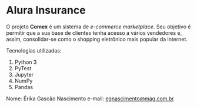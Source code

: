 # Alura Insurance
O projeto **Comex** é um sistema de _e-commerce marketplace_. Seu objetivo é permitir que a sua base de clientes tenha acesso a vários vendedores e, assim, consolidar-se como o shopping eletrônico mais popular da internet.

Tecnologias utilizadas:
1) Python 3
2) PyTest
3) Jupyter
4) NumPy
5) Pandas

Nome: Érika Gascão Nascimento
e-mail: egnascimento@mag.com.br